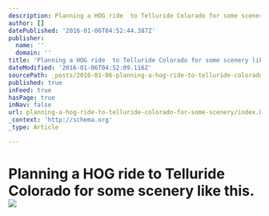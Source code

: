 ```yaml
---
description: Planning a HOG ride  to Telluride Colorado for some scenery like this.
author: []
datePublished: '2016-01-06T04:52:44.387Z'
publisher:
  name: ''
  domain: ''
title: 'Planning a HOG ride  to Telluride Colorado for some scenery like this.  '
dateModified: '2016-01-06T04:52:09.116Z'
sourcePath: _posts/2016-01-06-planning-a-hog-ride-to-telluride-colorado-for-some-scenery.md
published: true
inFeed: true
hasPage: true
inNav: false
url: planning-a-hog-ride-to-telluride-colorado-for-some-scenery/index.html
_context: 'http://schema.org'
_type: Article

---
```

# Planning a HOG ride to Telluride Colorado for some scenery like this. ![](https://the-grid-user-content.s3-us-west-2.amazonaws.com/deacbf8c-15a8-49b7-928a-aeceba75b144.png)